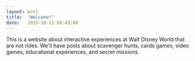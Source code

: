 ```yaml
---
layout: post
title:  "Welcome!"
date:   2015-10-11 09:43:00
---
```


This is a website about interactive experiences at Walt Disney World that are not rides.
We'll have posts about scavenger hunts, cards games, video games, educational experiences, and secret missions.
